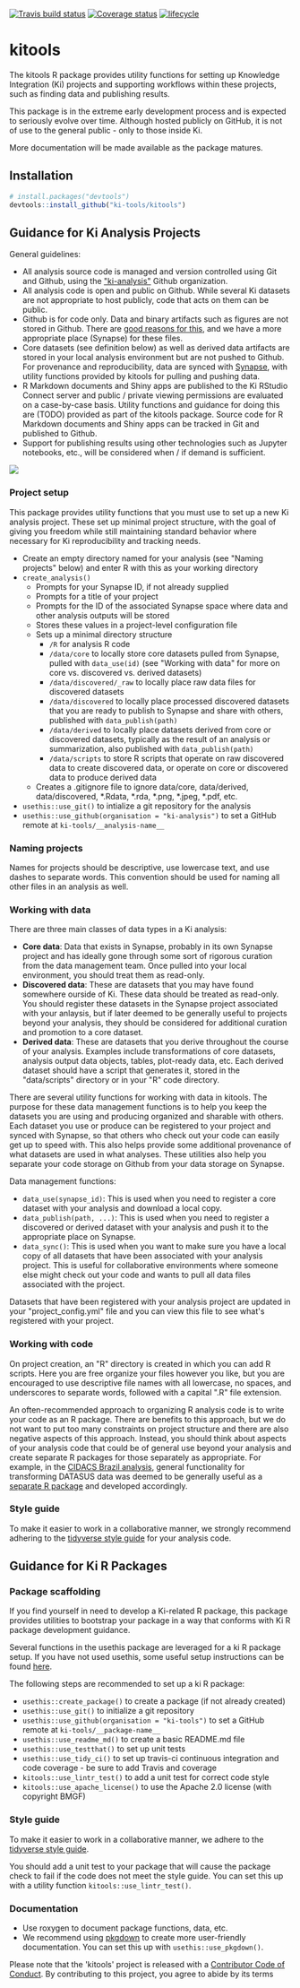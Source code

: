 [![Travis build status](https://travis-ci.org/ki-tools/kitools.svg?branch=master)](https://travis-ci.org/ki-tools/kitools)
[![Coverage status](https://codecov.io/gh/ki-tools/kitools/branch/master/graph/badge.svg)](https://codecov.io/github/ki-tools/kitools?branch=master)
[![lifecycle](https://img.shields.io/badge/lifecycle-experimental-orange.svg)](https://www.tidyverse.org/lifecycle/#experimental)

# kitools

The kitools R package provides utility functions for setting up Knowledge Integration (Ki) projects and supporting workflows within these projects, such as finding data and publishing results.

This package is in the extreme early development process and is expected to seriously evolve over time. Although hosted publicly on GitHub, it is not of use to the general public - only to those inside Ki.

More documentation will be made available as the package matures.

## Installation ##

```r
# install.packages("devtools")
devtools::install_github("ki-tools/kitools")
```

## Guidance for Ki Analysis Projects

General guidelines:

- All analysis source code is managed and version controlled using Git and Github, using the ["ki-analysis"](https://github.com/ki-analysis) Github organization.
- All analysis code is open and public on Github. While several Ki datasets are not appropriate to host publicly, code that acts on them can be public.
- Github is for code only. Data and binary artifacts such as figures are not stored in Github. There are [good reasons for this](https://robinwinslow.uk/2013/06/11/dont-ever-commit-binary-files-to-git/), and we have a more appropriate place (Synapse) for these files.
- Core datasets (see definition below) as well as derived data artifacts are stored in your local analysis environment but are not pushed to Github. For provenance and reproducibility, data are synced with [Synapse](https://www.synapse.org), with utility functions provided by kitools for pulling and pushing data.
- R Markdown documents and Shiny apps are published to the Ki RStudio Connect server and public / private viewing permissions are evaluated on a case-by-case basis. Utility functions and guidance for doing this are (TODO) provided as part of the kitools package. Source code for R Markdown documents and Shiny apps can be tracked in Git and published to Github.
- Support for publishing results using other technologies such as Jupyter notebooks, etc., will be considered when / if demand is sufficient.

![](https://user-images.githubusercontent.com/1275592/46691336-87a62100-cbb9-11e8-98c7-ba38455bb16f.png)

### Project setup

This package provides utility functions that you must use to set up a new Ki analysis project. These set up minimal project structure, with the goal of giving you freedom while still maintaining standard behavior where necessary for Ki reproducibility and tracking needs.

- Create an empty directory named for your analysis (see "Naming projects" below) and enter R with this as your working directory
- `create_analysis()`
  - Prompts for your Synapse ID, if not already supplied
  - Prompts for a title of your project
  - Prompts for the ID of the associated Synapse space where data and other analysis outputs will be stored
  - Stores these values in a project-level configuration file
  - Sets up a minimal directory structure
    - `/R` for analysis R code
    - `/data/core` to locally store core datasets pulled from Synapse, pulled with `data_use(id)` (see "Working with data" for more on core vs. discovered vs. derived datasets)
    - `/data/discovered/_raw` to locally place raw data files for discovered datasets
    - `/data/discovered` to locally place processed discovered datasets that you are ready to publish to Synapse and share with others, published with `data_publish(path)`
    - `/data/derived` to locally place datasets derived from core or discovered datasets, typically as the result of an analysis or summarization, also published with `data_publish(path)`
    - `/data/scripts` to store R scripts that operate on raw discovered data to create discovered data, or operate on core or discovered data to produce derived data
  - Creates a .gitignore file to ignore data/core, data/derived, data/discovered, *.Rdata, *.rda, *.png, *.jpeg, *.pdf, etc.
- `usethis::use_git()` to intialize a git repository for the analysis
- `usethis::use_github(organisation = "ki-analysis")` to set a GitHub remote at `ki-tools/__analysis-name__`

<!-- http://projecttemplate.net/index.html -->

### Naming projects

Names for projects should be descriptive, use lowercase text, and use dashes to separate words. This convention should be used for naming all other files in an analysis as well.

### Working with data

There are three main classes of data types in a Ki analysis:

- **Core data**: Data that exists in Synapse, probably in its own Synapse project and has ideally gone through some sort of rigorous curation from the data management team. Once pulled into your local environment, you should treat them as read-only.
- **Discovered data**: These are datasets that you may have found somewhere ourside of Ki. These data should be treated as read-only. You should register these datasets in the Synapse project associated with your anlaysis, but if later deemed to be generally useful to projects beyond your analysis, they should be considered for additional curation and promotion to a core dataset.
- **Derived data**: These are datasets that you derive throughout the course of your analysis. Examples include transformations of core datasets, analysis output data objects, tables, plot-ready data, etc. Each derived dataset should have a script that generates it, stored in the "data/scripts" directory or in your "R" code directory.

There are several utility functions for working with data in kitools. The purpose for these data management functions is to help you keep the datasets you are using and producing organized and sharable with others. Each dataset you use or produce can be registered to your project and synced with Synapse, so that others who check out your code can easily get up to speed with. This also helps provide some additional provenance of what datasets are used in what analyses. These utilities also help you separate your code storage on Github from your data storage on Synapse.

Data management functions:

- `data_use(synapse_id)`: This is used when you need to register a core dataset with your analysis and download a local copy.
- `data_publish(path, ...)`: This is used when you need to register a discovered or derived dataset with your analysis and push it to the appropriate place on Synapse.
- `data_sync()`: This is used when you want to make sure you have a local copy of all datasets that have been associated with your analysis project. This is useful for collaborative environments where someone else might check out your code and wants to pull all data files associated with the project.

Datasets that have been registered with your analysis project are updated in your "project_config.yml" file and you can view this file to see what's registered with your project.

### Working with code

On project creation, an "R" directory is created in which you can add R scripts. Here you are free organize your files however you like, but you are encouraged to use descriptive file names with all lowercase, no spaces, and underscores to separate words, followed with a capital ".R" file extension.

An often-recommended approach to organizing R analysis code is to write your code as an R package. There are benefits to this approach, but we do not want to put too many constraints on project structure and there are also negative aspects of this approach. Instead, you should think about aspects of your analysis code that could be of general use beyond your analysis and create separate R packages for those separately as appropriate. For example, in the [CIDACS Brazil analysis](), general functionality for transforming DATASUS data was deemed to be generally useful as a [separate R package]() and developed accordingly.

### Style guide

To make it easier to work in a collaborative manner, we strongly recommend adhering to the [tidyverse style guide](http://style.tidyverse.org) for your analysis code.

## Guidance for Ki R Packages

### Package scaffolding

If you find yourself in need to develop a Ki-related R package, this package provides utilities to bootstrap your package in a way that conforms with Ki R package development guidance.

Several functions in the usethis package are leveraged for a ki R package setup. If you have not used usethis, some useful setup instructions can be found [here](http://usethis.r-lib.org/articles/articles/usethis-setup.html).

The following steps are recommended to set up a ki R package:

- `usethis::create_package()` to create a package (if not already created)
- `usethis::use_git()` to initialize a git repository
- `usethis::use_github(organisation = "ki-tools")` to set a GitHub remote at `ki-tools/__package-name__`
- `usethis::use_readme_md()` to create a basic README.md file
- `usethis::use_testthat()` to set up unit tests
- `usethis::use_tidy_ci()` to set up travis-ci continuous integration and code coverage - be sure to add Travis and coverage
- `kitools::use_lintr_test()` to add a unit test for correct code style
- `kitools::use_apache_license()` to use the Apache 2.0 license (with copyright BMGF)

<!-- `use_tidy_issue_template()` -->
<!-- `use_tidy_contributing()` -->

### Style guide

To make it easier to work in a collaborative manner, we adhere to the [tidyverse style guide](http://style.tidyverse.org).

You should add a unit test to your package that will cause the package check to fail if the code does not meet the style guide. You can set this up with a utility function `kitools::use_lintr_test()`.

### Documentation

- Use roxygen to document package functions, data, etc.
- We recommend using [pkgdown](https://pkgdown.r-lib.org) to create more user-friendly documentation. You can set this up with `usethis::use_pkgdown()`.

Please note that the 'kitools' project is released with a [Contributor Code of Conduct](.github/CODE_OF_CONDUCT.md). By contributing to this project, you agree to abide by its terms
